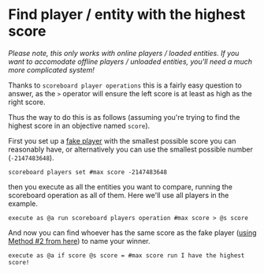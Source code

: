 # Find player / entity with the highest score

_Please note, this only works with online players / loaded entities. If you want to accomodate offline players / unloaded entities, you'll need a much more complicated system!_

Thanks to `scoreboard player operations` this is a fairly easy question to answer, as the `>` operator will ensure the left score is at least as high as the right score.

Thus the way to do this is as follows (assuming you're trying to find the highest score in an objective named `score`).

First you set up a [fake player](/questions/fakeplayer) with the smallest possible score you can reasonably have, or alternatively you can use the smallest possible number (`-2147483648`).

    scoreboard players set #max score -2147483648

then you execute as all the entities you want to compare, running the scoreboard operation as all of them. Here we'll use all players in the example.

    execute as @a run scoreboard players operation #max score > @s score

And now you can find whoever has the same score as the fake player ([using Method #2 from here](/questions/findsamescoreentity/)) to name your winner.

    execute as @a if score @s score = #max score run I have the highest score!